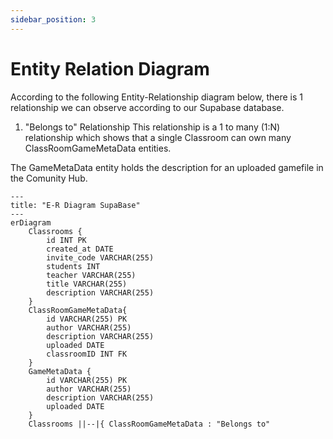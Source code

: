 ```yaml
---
sidebar_position: 3
---
```


# Entity Relation Diagram

According to the following Entity-Relationship diagram below, there is 1 relationship we can observe according to our Supabase database.
1. "Belongs to" Relationship
This relationship is a 1 to many (1:N) relationship which shows that a single Classroom can own many ClassRoomGameMetaData entities.

The GameMetaData entity holds the description for an uploaded gamefile in the Comunity Hub.

```mermaid
---
title: "E-R Diagram SupaBase"
---
erDiagram
    Classrooms {
        id INT PK
        created_at DATE
        invite_code VARCHAR(255)
        students INT
        teacher VARCHAR(255)
        title VARCHAR(255)
        description VARCHAR(255)
    }
    ClassRoomGameMetaData{
        id VARCHAR(255) PK
        author VARCHAR(255)
        description VARCHAR(255)
        uploaded DATE
        classroomID INT FK
    }
    GameMetaData {
		id VARCHAR(255) PK
        author VARCHAR(255)
        description VARCHAR(255)
        uploaded DATE
    }
    Classrooms ||--|{ ClassRoomGameMetaData : "Belongs to"
```